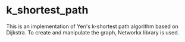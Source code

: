 # k_shortest_path
This is an implementation of Yen's k-shortest path algorithm based on Dijkstra. 
To create and manipulate the graph, Networkx library is used.
